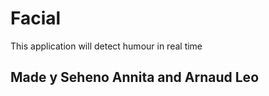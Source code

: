 # Facial

This application will detect humour in real time 

## Made y Seheno Annita and Arnaud Leo
